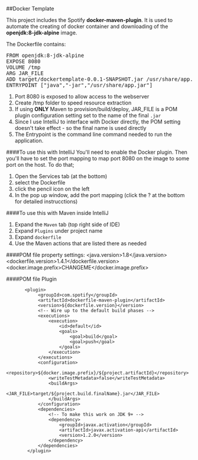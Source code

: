 ##Docker Template

This project includes the Spotify **docker-maven-plugin**. 
It is used to automate the creating of docker container and downloading
of the **openjdk:8-jdk-alpine** image.

The Dockerfile contains:

<pre>
FROM openjdk:8-jdk-alpine
EXPOSE 8080
VOLUME /tmp
ARG JAR_FILE
ADD target/dockertemplate-0.0.1-SNAPSHOT.jar /usr/share/app.jar
ENTRYPOINT ["java","-jar","/usr/share/app.jar"]
</pre>

1) Port 8080 is exposed to allow access to the webserver
2) Create /tmp folder to speed resource extraction
3) If using **ONLY** Maven to provision/build/deploy, JAR_FILE is 
a POM plugin configuration setting set to the name of the final `.jar` 
4) Since I use IntelliJ to interface with Docker directly, the POM
setting doesn't take effect - so the final name is used directly
5) The Entrypoint is the command line command needed to run the application.

####To use this with IntelliJ
You'll need to enable the Docker plugin. Then you'll 
have to set the port mapping to 
map port 8080 on the image to some port on the host. To do that;
1) Open the Services tab (at the bottom)
2) select the Dockerfile
3) click the pencil icon on the left
4) In the pop up window, add the port mapping (click the ? at the bottom for detailed instrucctions)

####To use this with Maven inside IntelliJ
1) Expand the `Maven` tab (top right side of IDE)
2) Expand `Plugins` under project name
3) Expand `dockerfile` 
4) Use the Maven actions that are listed there as needed


####POM file property settings:
    <properties>
        <java.version>1.8</java.version>
        <dockerfile.version>1.4.1</dockerfile.version>
        <docker.image.prefix>CHANGEME</docker.image.prefix>
    </properties>

####POM file Plugin  

           <plugin>
                <groupId>com.spotify</groupId>
                <artifactId>dockerfile-maven-plugin</artifactId>
                <version>${dockerfile.version}</version>
                <!-- Wire up to the default build phases -->
                <executions>
                    <execution>
                        <id>default</id>
                        <goals>
                            <goal>build</goal>
                            <goal>push</goal>
                        </goals>
                    </execution>
                </executions>
                <configuration>
                    <repository>${docker.image.prefix}/${project.artifactId}</repository>
                    <writeTestMetadata>false</writeTestMetadata>
                    <buildArgs>
                        <JAR_FILE>target/${project.build.finalName}.jar</JAR_FILE>
                    </buildArgs>
                </configuration>
                <dependencies>
                    <!-- To make this work on JDK 9+ -->
                    <dependency>
                        <groupId>javax.activation</groupId>
                        <artifactId>javax.activation-api</artifactId>
                        <version>1.2.0</version>
                    </dependency>
                </dependencies>
            </plugin>
